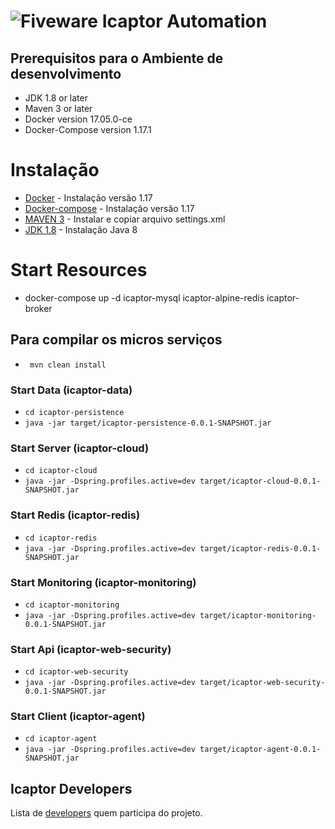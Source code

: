 # ![Fiveware](https://avatars1.githubusercontent.com/u/23555013?s=200&v=4) Icaptor Automation

## Prerequisitos para o Ambiente de desenvolvimento
- JDK 1.8 or later
- Maven 3 or later
- Docker version 17.05.0-ce
- Docker-Compose version 1.17.1

# Instalação
* [Docker](https://atutoriais.com/linux/como-instalar-o-docker-no-ubuntu-16-04/) - Instalação versão 1.17
* [Docker-compose](https://www.digitalocean.com/community/tutorials/how-to-install-docker-compose-on-ubuntu-16-04) - Instalação versão 1.17 
* [MAVEN 3](https://www.vultr.com/docs/how-to-install-apache-maven-on-ubuntu-16-04) - Instalar e copiar arquivo settings.xml
* [JDK 1.8](https://www.vultr.com/docs/how-to-install-apache-maven-on-ubuntu-16-04) - Instalação Java 8 

# Start Resources
- docker-compose up -d icaptor-mysql icaptor-alpine-redis icaptor-broker

## Para compilar os micros serviços
-  ``` mvn clean install```

### Start Data (icaptor-data)
-  ```cd icaptor-persistence``` 
-  ```java -jar target/icaptor-persistence-0.0.1-SNAPSHOT.jar``` 

### Start Server (icaptor-cloud)
-  ```cd icaptor-cloud``` 
-  ```java -jar -Dspring.profiles.active=dev target/icaptor-cloud-0.0.1-SNAPSHOT.jar``` 

### Start Redis (icaptor-redis)
- ```cd icaptor-redis```
- ```java -jar -Dspring.profiles.active=dev target/icaptor-redis-0.0.1-SNAPSHOT.jar```

###  Start Monitoring (icaptor-monitoring)
- ```cd icaptor-monitoring```
- ```java -jar -Dspring.profiles.active=dev target/icaptor-monitoring-0.0.1-SNAPSHOT.jar```

###  Start Api (icaptor-web-security)
- ```cd icaptor-web-security```
- ```java -jar -Dspring.profiles.active=dev target/icaptor-web-security-0.0.1-SNAPSHOT.jar```

### Start Client (icaptor-agent)
- ```cd icaptor-agent```
- ```java -jar -Dspring.profiles.active=dev target/icaptor-agent-0.0.1-SNAPSHOT.jar```

## Icaptor Developers

Lista de  [developers](https://github.com/orgs/fiveware-solutions/teams/icaptor-developers/members) quem participa do projeto.
